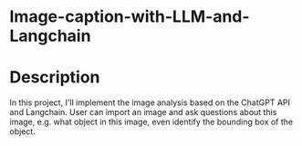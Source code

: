 # Image-caption-with-LLM-and-Langchain

# Description

In this project, I'll implement the image analysis based on the ChatGPT API and Langchain. User can import an image and ask questions about this image, e.g. what object in this image, even identify the bounding box of the object.